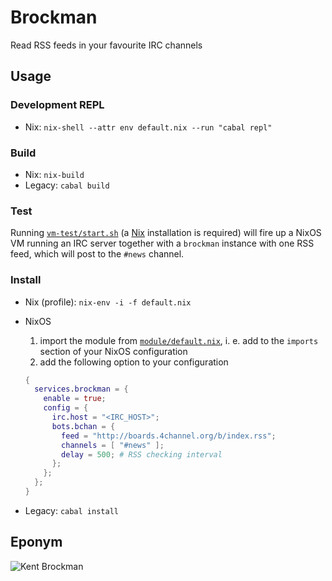 # Brockman
Read RSS feeds in your favourite IRC channels

## Usage

### Development REPL
- Nix: `nix-shell --attr env default.nix --run "cabal repl"  `

### Build
- Nix: `nix-build`
- Legacy: `cabal build`

### Test
Running [`vm-test/start.sh`](./vm-test/start.sh) (a [Nix](https://nixos.org) installation is required) will fire up a NixOS VM running an IRC server together with a `brockman` instance with one RSS feed, which will post to the `#news` channel.

### Install
- Nix (profile): `nix-env -i -f default.nix`
- NixOS
  1. import the module from [`module/default.nix`](./module/default.nix), i. e. add to the `imports` section of your NixOS configuration
  2. add the following option to your configuration

  ```nix
  {
    services.brockman = {
      enable = true;
      config = {
        irc.host = "<IRC_HOST>";
        bots.bchan = {
          feed = "http://boards.4channel.org/b/index.rss";
          channels = [ "#news" ];
          delay = 500; # RSS checking interval
        };
      };
    };
  }
  ```
- Legacy: `cabal install`

## Eponym

![Kent Brockman](https://vignette.wikia.nocookie.net/simpsons/images/5/52/Kent_Brockman_2.png/revision/latest?cb=20121228104403&path-prefix=it)
